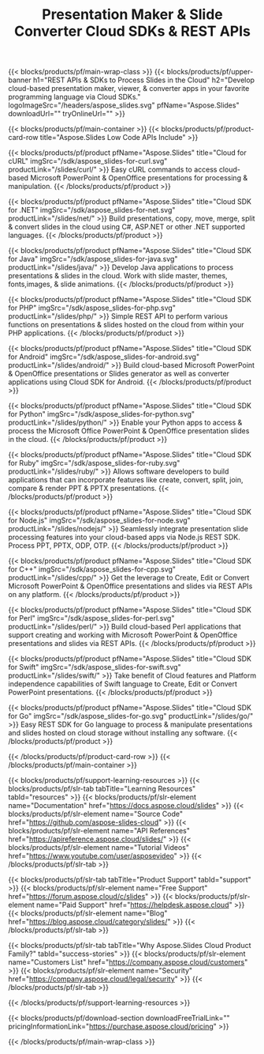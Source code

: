 ﻿---
title: Presentation Maker & Slide Converter Cloud SDKs & REST APIs 
description: Develop cloud-based presentation maker, viewer, & converter apps in your favorite programming language via Cloud SDKs 
weight: 10
url: /family
---

{{< blocks/products/pf/main-wrap-class >}}
{{< blocks/products/pf/upper-banner h1="REST APIs & SDKs to Process Slides in the Cloud" h2="Develop cloud-based presentation maker, viewer, & converter apps in your favorite programming language via Cloud SDKs." logoImageSrc="/headers/aspose_slides.svg" pfName="Aspose.Slides" downloadUrl="" tryOnlineUrl="" >}}

{{< blocks/products/pf/main-container >}}
{{< blocks/products/pf/product-card-row title="Aspose.Slides Low Code APIs Include" >}}

{{< blocks/products/pf/product pfName="Aspose.Slides" title="Cloud for cURL" imgSrc="/sdk/aspose_slides-for-curl.svg" productLink="/slides/curl/" >}}
Easy cURL commands to access cloud-based Microsoft PowerPoint & OpenOffice presentations for processing & manipulation.
{{< /blocks/products/pf/product >}}

{{< blocks/products/pf/product pfName="Aspose.Slides" title="Cloud SDK for .NET" imgSrc="/sdk/aspose_slides-for-net.svg" productLink="/slides/net/" >}}
Build presentations, copy, move, merge, split & convert slides in the cloud using C#, ASP.NET or other .NET supported languages.
{{< /blocks/products/pf/product >}}

{{< blocks/products/pf/product pfName="Aspose.Slides" title="Cloud SDK for Java" imgSrc="/sdk/aspose_slides-for-java.svg" productLink="/slides/java/" >}}
Develop Java applications to process presentations & slides in the cloud. Work with slide master, themes, fonts,images, & slide animations.
{{< /blocks/products/pf/product >}}

{{< blocks/products/pf/product pfName="Aspose.Slides" title="Cloud SDK for PHP" imgSrc="/sdk/aspose_slides-for-php.svg" productLink="/slides/php/" >}}
Simple REST API to perform various functions on presentations & slides hosted on the cloud from within your PHP applications.
{{< /blocks/products/pf/product >}}

{{< blocks/products/pf/product pfName="Aspose.Slides" title="Cloud SDK for Android" imgSrc="/sdk/aspose_slides-for-android.svg" productLink="/slides/android/" >}}
Build cloud-based Microsoft PowerPoint & OpenOffice presentations or Slides generator as well as converter applications using Cloud SDK for Android.
{{< /blocks/products/pf/product >}}

{{< blocks/products/pf/product pfName="Aspose.Slides" title="Cloud SDK for Python" imgSrc="/sdk/aspose_slides-for-python.svg" productLink="/slides/python/" >}}
Enable your Python apps to access & process the Microsoft Office PowerPoint & OpenOffice presentation slides in the cloud.
{{< /blocks/products/pf/product >}}

{{< blocks/products/pf/product pfName="Aspose.Slides" title="Cloud SDK for Ruby" imgSrc="/sdk/aspose_slides-for-ruby.svg" productLink="/slides/ruby/" >}}
Allows software developers to build applications that can incorporate features like create, convert, split, join, compare & render PPT & PPTX presentations.
{{< /blocks/products/pf/product >}}

{{< blocks/products/pf/product pfName="Aspose.Slides" title="Cloud SDK for Node.js" imgSrc="/sdk/aspose_slides-for-node.svg" productLink="/slides/nodejs/" >}}
Seamlessly integrate presentation slide processing features into your cloud-based apps via Node.js REST SDK. Process PPT, PPTX, ODP, OTP.
{{< /blocks/products/pf/product >}}

{{< blocks/products/pf/product pfName="Aspose.Slides" title="Cloud SDK for C++" imgSrc="/sdk/aspose_slides-for-cpp.svg" productLink="/slides/cpp/" >}}
 Get the leverage to Create, Edit or Convert Microsoft PowerPoint & OpenOffice presentations and slides via REST APIs on any platform.
{{< /blocks/products/pf/product >}}

{{< blocks/products/pf/product pfName="Aspose.Slides" title="Cloud SDK for Perl" imgSrc="/sdk/aspose_slides-for-perl.svg" productLink="/slides/perl/" >}}
 Build cloud-based Perl applications that support creating and working with Microsoft PowerPoint & OpenOffice presentations and slides via REST APIs.
{{< /blocks/products/pf/product >}}

{{< blocks/products/pf/product pfName="Aspose.Slides" title="Cloud SDK for Swift" imgSrc="/sdk/aspose_slides-for-swift.svg" productLink="/slides/swift/" >}}
Take benefit of Cloud features and Platform independence capabilities of Swift language to Create, Edit or Convert PowerPoint presentations.
{{< /blocks/products/pf/product >}}

{{< blocks/products/pf/product pfName="Aspose.Slides" title="Cloud SDK for Go" imgSrc="/sdk/aspose_slides-for-go.svg" productLink="/slides/go/" >}}
Easy REST SDK for Go language to process & manipulate presentations and slides hosted on cloud storage without installing any software.
{{< /blocks/products/pf/product >}}

{{< /blocks/products/pf/product-card-row >}}
{{< /blocks/products/pf/main-container >}}

{{< blocks/products/pf/support-learning-resources >}}
{{< blocks/products/pf/slr-tab tabTitle="Learning Resources" tabId="resources" >}}
{{< blocks/products/pf/slr-element name="Documentation" href="https://docs.aspose.cloud/slides" >}}
{{< blocks/products/pf/slr-element name="Source Code" href="https://github.com/aspose-slides-cloud" >}}
{{< blocks/products/pf/slr-element name="API References" href="https://apireference.aspose.cloud/slides/" >}}
{{< blocks/products/pf/slr-element name="Tutorial Videos" href="https://www.youtube.com/user/asposevideo" >}}
{{< /blocks/products/pf/slr-tab >}}

{{< blocks/products/pf/slr-tab tabTitle="Product Support" tabId="support" >}}
{{< blocks/products/pf/slr-element name="Free Support" href="https://forum.aspose.cloud/c/slides" >}}
{{< blocks/products/pf/slr-element name="Paid Support" href="https://helpdesk.aspose.cloud" >}}
{{< blocks/products/pf/slr-element name="Blog" href="https://blog.aspose.cloud/category/slides/" >}}
{{< /blocks/products/pf/slr-tab >}}

{{< blocks/products/pf/slr-tab tabTitle="Why Aspose.Slides Cloud Product Family?" tabId="success-stories" >}}
{{< blocks/products/pf/slr-element name="Customers List" href="https://company.aspose.cloud/customers" >}}
{{< blocks/products/pf/slr-element name="Security" href="https://company.aspose.cloud/legal/security" >}}
{{< /blocks/products/pf/slr-tab >}}

{{< /blocks/products/pf/support-learning-resources >}}

{{< blocks/products/pf/download-section downloadFreeTrialLink="" pricingInformationLink="https://purchase.aspose.cloud/pricing" >}}

{{< /blocks/products/pf/main-wrap-class >}}
